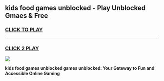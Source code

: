 
## kids food games unblocked - Play Unblocked Gmaes & Free
<h3>
<a href="https://premium.freeplayer.one?title=kids_food_games_unblocked&ref=20F">CLICK TO PLAY</a></h3>
<hr>

<h3>
<a href="https://premium.freeplayer.one?title=kids_food_games_unblocked&ref=20F">CLICK 2 PLAY</a>
  
</h3>

<a href="https://premium.freeplayer.one?title=kids_food_games_unblocked&ref=20F/"><img src="https://clearcache.store/games.png"></a>


**kids food games unblocked games unblocked: Your Gateway to Fun and Accessible Online Gaming**
